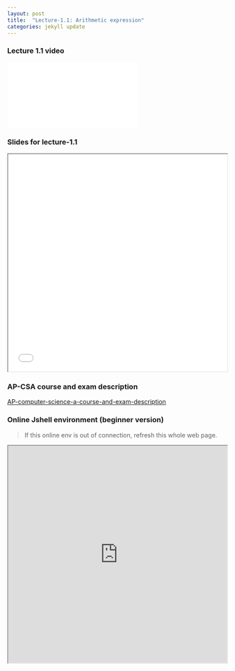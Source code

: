 ```yaml
---
layout: post
title:  "Lecture-1.1: Arithmetic expression"
categories: jekyll update
---
```

### Lecture 1.1 video

<div style="position:relative;width:fit-content;height:fit-content;">
<iframe src="//player.bilibili.com/player.html?aid=447087565&bvid=BV1Nj41167Yg&cid=1229142142&page=1" scrolling="no" border="0" frameborder="no" framespacing="0" allowfullscreen="true"> </iframe>
</div>

### Slides for lecture-1.1

<iframe src='{{ "/reference/revealJS/lecture1.html" | relative_url }}' style="width:100%; height:500px;"></iframe>

### AP-CSA course and exam description

[AP-computer-science-a-course-and-exam-description](https://apcentral.collegeboard.org/media/pdf/ap-computer-science-a-course-and-exam-description.pdf)

### Online Jshell environment (beginner version)

> If this online env is out of connection, refresh this whole web page.
<iframe src="https://tryjshell.org/" style="width:100%; height:500px;"></iframe>